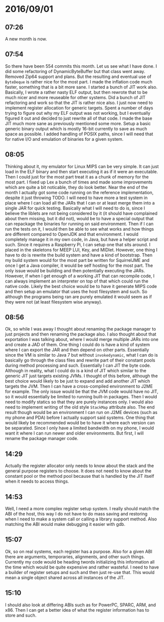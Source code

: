 # 2016/09/01

## 07:26

A new month is now.

## 07:54

So there have been 554 commits this month. Let us see what I have done. I did
some refactoring of DynamicByteBuffer but that class went away. Removed Zip64
support and plans. But the resulting and eventual use of `ByteDeque` is rather
nice for the most part. I made the inflation code much faster, something that
is a bit more sane. I started a bunch of JIT work also. Basically, I wrote a
rather nasty ELF output, but then rewrote that to be much nicer and more
reuseable for other systems. Did a bunch of JIT refactoring and work so that
the JIT is rather nice also. I just now need to implement register allocation
for generic targets. Spent a number of days trying to figure out why my ELF
output was not working, but I eventually figured it out and decided to just
rewrite all of that code. I made the base JIT much more sane as previously
mentioned some more. Setup a basic generic binary output which is mostly
16-bit currently to save as much space as possible. I added handling of POSIX
paths, since I will need that for native I/O and emulation of binaries for
a given system.

## 08:05

Thinking about it, my emulator for Linux MIPS can be very simple. It can just
load in the ELF binary and then start executing it as if it were an executable.
Then I could just for the most part treat it as a chunk of memory for the
most part. I fixed up Lex a bunch of times and made some improvements which
are quite a bit noticable, they do look better. Near the end of the month I
actually got some code running on the reference implementation, despite it
just throwing TODO. I will need to have more a test system in place where I can
load all the JARs that I can or at least merge them into a single JAR for
quick testing. Basically what I will need to do is, since I believe the
liblets are not being considered by it (it should have complained about them
missing, but it did not), would be to have a special output that can repackage
the binaries for running on said environment. Then if I can run the tests on
it, I would then be able to see what works and how things are different
compared to OpenJDK and that environment. I would completely manage it in my
own code, in Java, but have a helper script and such. Since it requires a
Raspberry Pi, I can setup one that sits around. I placed in the skeletons for
MEEP LUI, Key, and MIDlet. However, one thing I have to do is rewrite the
build system and have a kind of bootstrap. Then my build system would for the
most part be written for SquirrelJME and once I get a Java compiler, it would
be self hosting for the most part. The only issue would be building and then
potentially executing the JARs. However, if when I get enough of a working JIT
that can recompile code, I can always implement an interpreter on top of that
which could run the native code. Likely the best choice would be to have it
generate MIPS code and then setup an emulator that uses the host filesystem
and such. So although the programs being ran are purely emulated it would seem
as if they were not (at least filesystem wise anyway).

## 08:56

Ok, so while I was away I thought about renaming the package manager to just
projects and then renaming the package also. I also thought about that
exportation I was talking about, where I would merge multiple JARs into one
and create a JAD of them. One thing I could do is have a kind of system where
I can export the JAR and then depend on other parts. Essentially since the VM
is similar to Java 7 but without `invokedynamic`, what I can do is basically
go through the class files and rewrite part of their constant pools during
method processing and such. Essentially I can JIT the byte code. Although in
reality, what I could do is a kind of JIT which similar to the generic JIT
just targets existing JVMs. I thought of this before, although the best choice
would likely to be just to expand and add another JIT which targets the JVM.
Then I can have a cross-compiled environment to J2ME for example. The only
issue would be that the JVM code would have no JIT, so it would essentially be
limited to running built-in packages. Then I would need to modify statics so
that they are purely instances only. I would also need to implement writing
of the old style `StackMap` attribute also. The end result though would be an
environment I can run on J2ME devices (such as my phone and PDA) before I
actually support said systems. One thing that would likely be recommended
would be to have it where each version can be separated. Since I only have a
limited bandwidth on my phone, I would want it where I can run newer and
older environments. But first, I will rename the package manager code.

## 14:29

Actually the register allocator only needs to know about the stack and the
general purpose registers to choose. It does not need to know about the
constant pool or the method pool because that is handled by the JIT itself
when it needs to access things.

## 14:53

Well, I need a more complex register setup system. I really should match the
ABI of the host, this way I do not have to do mass saving and restoring when
I need to make a system call or calling a library support method. Also matching
the ABI would make debugging it easier with gdb.

## 15:07

Ok, so on real systems, each register has a purpose. Also for a given ABI there
are arguments, temporaries, alignments, and other such things. Currently my
code would be heading twords initializing this information all the time which
would be quite expensive and rather wasteful. I need to have a builder of
register setups and such and then just re-use that. This would mean a single
object shared across all instances of the JIT.

## 15:10

I should also look at differing ABIs such as for PowerPC, SPARC, ARM, and x86.
Then I can get a better idea of what the register information has to store
and such.

